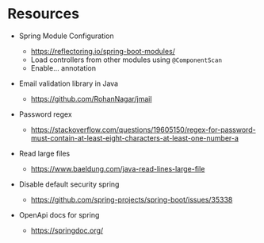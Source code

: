 # Resources

* Spring Module Configuration
    * https://reflectoring.io/spring-boot-modules/
    * Load controllers from other modules using `@ComponentScan`
    * Enable... annotation

* Email validation library in Java
    * https://github.com/RohanNagar/jmail

* Password regex
    * https://stackoverflow.com/questions/19605150/regex-for-password-must-contain-at-least-eight-characters-at-least-one-number-a

* Read large files
    * https://www.baeldung.com/java-read-lines-large-file

* Disable default security spring
    * https://github.com/spring-projects/spring-boot/issues/35338

* OpenApi docs for spring
    * https://springdoc.org/